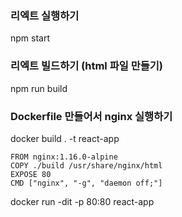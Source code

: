 ### 리엑트 실행하기
npm start

### 리엑트 빌드하기 (html 파일 만들기)
npm run build

### Dockerfile 만들어서 nginx 실행하기
docker build . -t react-app

```text
FROM nginx:1.16.0-alpine
COPY ./build /usr/share/nginx/html
EXPOSE 80
CMD ["nginx", "-g", "daemon off;"]
```

docker run -dit -p 80:80 react-app
